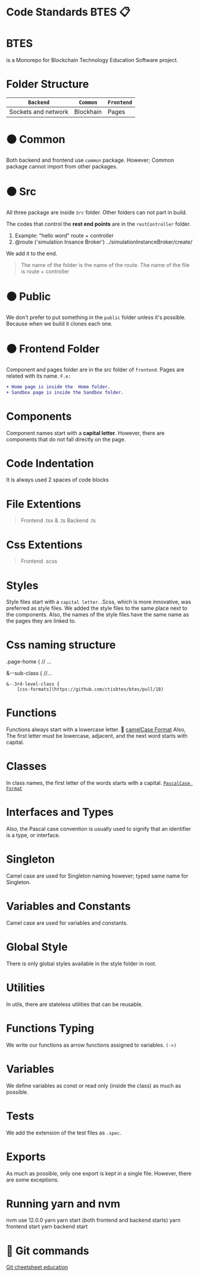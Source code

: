 #  Code Standards BTES :clipboard: <h1> 

# BTES 
is a Monorepo for Blockchain Technology Education Software project.

# Folder Structure
| **`Backend`** | **`Common`** | **`Frontend`** |
|:-:|-|-|
| Sockets and network| Blockhain | Pages |

# :black_circle: Common 
Both backend and frontend use *`common`* package. However; Common package cannot import from other packages. 

# :black_circle: Src 
All three package are inside *`Src`* folder.
Other folders can not part in build.


The codes that control the **rest end points** are in the ``restController`` folder.
1. Example: "hello word" route + controller 
2. @route ('simulation Insance Broker') ../simulationInstanceBroker/create/


We add it to the end.
>The name of the folder is the name of the route.
>The name of the file is route + controller

# :black_circle: Public
We don't prefer to put something in the `public` folder unless it's possible. Because when we build it clones each one.

#  :black_circle: Frontend Folder 
Component and pages folder are in the src folder of `frontend`.
Pages are related with its name. 
`F.e:`
```diff 
+ Home page is inside the  Home folder. 
+ Sandbox page is inside the Sandbox folder. 
```

# Components
Component names start with a **capital letter**.
However, there are components that do not fall directly on the page.

 # Code Indentation
 It is always used 2 spaces of code blocks

 # File Extentions
 >Frontend .tsx & .ts
 >Backend .ts 

 # Css Extentions
 >Frontend .scss

# Styles
Style files start with a `capital letter`.
.Scss, which is more innovative, was preferred as style files.
We added the style files to the same place next to the components.
Also, the names of the style files have the same name as the pages they are linked to.

   # Css naming structure 
.page-home {
  // ...

  &--sub-class {
    //...

    &--3rd-level-class { 
        [css-formats](https://github.com/ctisbtes/btes/pull/18)

# Functions
Functions always start with a lowercase letter.  :camel: [camelCase Format](https://eslint.org/docs/rules/camelcase)
Also, The first letter must be lowercase, adjacent, and the next word starts with capital.

# Classes
In class names, the first letter of the words starts with a capital. [`PascalCase Format`](https://palantir.github.io/tslint/rules/class-name/)

# Interfaces and Types
Also, the Pascal case convention is usually used to signify that an identifier is a type, or interface.

# Singleton 
Camel case are used for Singleton naming however; typed same name for Singleton.

# Variables and Constants
Camel case are used for variables and constants.

# Global Style
There is only global styles available in the style folder in root.

# Utilities
In utils, there are stateless utilities that can be reusable.

# Functions Typing
We write our functions as arrow functions assigned to variables. `(->)`

# Variables 
We define variables as const or read only (inside the class) as much as possible.

# Tests
We add the extension of the test files as `.spec`.

# Exports
As much as possible, only one export is kept in a single file. However, there are some exceptions.

# Running yarn and nvm
nvm use 12.0.0
yarn
yarn start (both frontend and backend starts)
yarn frontend start
yarn backend start

 
# :link: Git commands 
[Git cheetsheet education](https://education.github.com/git-cheat-sheet-education.pdf)














